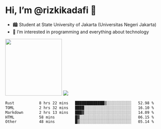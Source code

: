 # Hi, I’m @rizkikadafi 👋
- 🏙 Student at State University of Jakarta (Universitas Negeri Jakarta)
- 👀 I’m interested in programming and everything about technology
<img height="180em" src="https://github-readme-stats.vercel.app/api?username=rizkikadafi&show_icons=true&hide_border=true&&count_private=true&include_all_commits=true" />
<img src="https://github-readme-stats.vercel.app/api/top-langs/?username=rizkikadafi&show_icons=true&hide_border=true&&count_private=true&include_all_commits=true" />

<!--START_SECTION:waka-->

```txt
Rust           8 hrs 22 mins   █████████████▒░░░░░░░░░░░   52.98 %
TOML           2 hrs 32 mins   ████░░░░░░░░░░░░░░░░░░░░░   16.10 %
Markdown       2 hrs 13 mins   ███▓░░░░░░░░░░░░░░░░░░░░░   14.09 %
HTML           58 mins         █▓░░░░░░░░░░░░░░░░░░░░░░░   06.15 %
Other          48 mins         █▒░░░░░░░░░░░░░░░░░░░░░░░   05.14 %
```

<!--END_SECTION:waka-->

<!---
rizkikadafi/rizkikadafi is a ✨ special ✨ repository because its `README.md` (this file) appears on your GitHub profile.
You can click the Preview link to take a look at your changes.
--->
